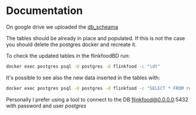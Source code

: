 # Documentation

On google drive we uploaded the [db_scheama](https://drive.google.com/drive/folders/1nASJjyaI5SR9WCRJccmKuF-hFU37CH_S)

The tables should be already in place and populated.
If this is not the case you should delete the postgres docker and recreate it.


To check the updated tables in the flinkfoodBD run:
```bash
docker exec postgres psql -U postgres -d flinkfood -c "\dt"
```

It's possible to see also the new data inserted in the tables with:
```bash
docker exec postgres psql -U postgres -d flinkfood -c "SELECT * FROM restaurants"
```

Personally I prefer using a tool to connect to the DB flinkfood@0.0.0.0:5432 with password and user *postgres*
